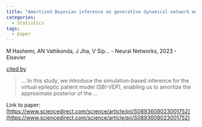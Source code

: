 ```yaml
---
title: "Amortized Bayesian inference on generative dynamical network models of epilepsy using deep neural density estimators"
categories:
  - Statistics
tags:
  - paper
---
```

M Hashemi, AN Vattikonda, J Jha, V Sip… - Neural Networks, 2023 - Elsevier

[cited by](None) 

>… In this study, we introduce the simulation-based inference for the virtual epileptic patient model (SBI-VEP), enabling us to amortize the approximate posterior of the …

Link to paper: [https://www.sciencedirect.com/science/article/pii/S0893608023001752](https://www.sciencedirect.com/science/article/pii/S0893608023001752)
